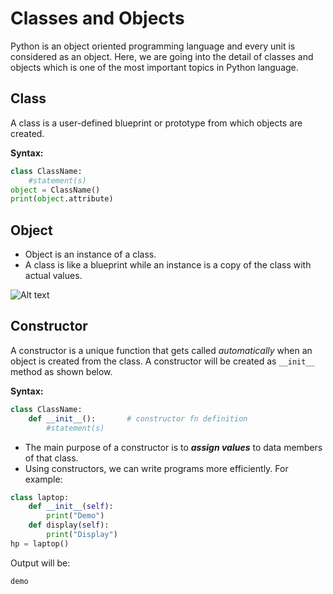 # Classes and Objects

Python is an object oriented programming language and every unit is considered as an object. Here, we are going into the detail of classes and objects which is one of the most important topics in Python language.

## Class

A class is a user-defined blueprint or prototype from which objects are created.

**Syntax:**

```py
class ClassName:
    #statement(s)
object = ClassName()
print(object.attribute)
```

## Object

- Object is an instance of a class.
- A class is like a blueprint while an instance is a copy of the class with actual values.

![Alt text](https://pynative.com/wp-content/uploads/2021/08/class_and_objects.jpg "Flowchart of class and object")

## Constructor

A constructor is a unique function that gets called *automatically* when an object is created from the class.
A constructor will be created as `__init__` method as shown below.

**Syntax:**

```py
class ClassName:
    def __init__():       # constructor fn definition
        #statement(s)
```

- The main purpose of a constructor is to ***assign values*** to data members of that class.
- Using constructors, we can write programs more efficiently.
For example:

```py
class laptop:
    def __init__(self):
        print("Demo")
    def display(self):
        print("Display")
hp = laptop()
```

Output will be:

```txt
demo
```
